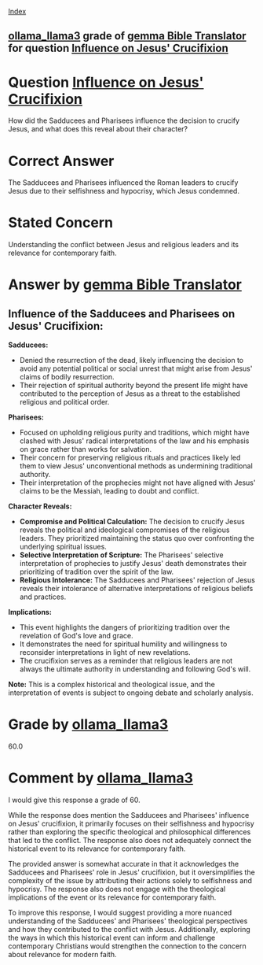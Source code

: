 
[Index](../../../../index.md)
## [ollama_llama3](../../../grading_models/ollama_llama3.md) grade of [gemma Bible Translator](../../../answering_models/gemma_Bible_Translator.md) for question [Influence on Jesus' Crucifixion](../../../questions/Influence_on_Jesus__Crucifixion.md)

# Question [Influence on Jesus' Crucifixion](../../../questions/Influence_on_Jesus__Crucifixion.md)
How did the Sadducees and Pharisees influence the decision to crucify Jesus, and what does this reveal about their character?

# Correct Answer
The Sadducees and Pharisees influenced the Roman leaders to crucify Jesus due to their selfishness and hypocrisy, which Jesus condemned.

# Stated Concern
Understanding the conflict between Jesus and religious leaders and its relevance for contemporary faith.

# Answer by [gemma Bible Translator](../../../answering_models/gemma_Bible_Translator.md)
## Influence of the Sadducees and Pharisees on Jesus' Crucifixion:

**Sadducees:**

* Denied the resurrection of the dead, likely influencing the decision to avoid any potential political or social unrest that might arise from Jesus' claims of bodily resurrection.
* Their rejection of spiritual authority beyond the present life might have contributed to the perception of Jesus as a threat to the established religious and political order.

**Pharisees:**

* Focused on upholding religious purity and traditions, which might have clashed with Jesus' radical interpretations of the law and his emphasis on grace rather than works for salvation.
* Their concern for preserving religious rituals and practices likely led them to view Jesus' unconventional methods as undermining traditional authority.
* Their interpretation of the prophecies might not have aligned with Jesus' claims to be the Messiah, leading to doubt and conflict.


**Character Reveals:**

* **Compromise and Political Calculation:** The decision to crucify Jesus reveals the political and ideological compromises of the religious leaders. They prioritized maintaining the status quo over confronting the underlying spiritual issues.
* **Selective Interpretation of Scripture:** The Pharisees' selective interpretation of prophecies to justify Jesus' death demonstrates their prioritizing of tradition over the spirit of the law.
* **Religious Intolerance:** The Sadducees and Pharisees' rejection of Jesus reveals their intolerance of alternative interpretations of religious beliefs and practices.

**Implications:**

* This event highlights the dangers of prioritizing tradition over the revelation of God's love and grace.
* It demonstrates the need for spiritual humility and willingness to reconsider interpretations in light of new revelations.
* The crucifixion serves as a reminder that religious leaders are not always the ultimate authority in understanding and following God's will.

**Note:** This is a complex historical and theological issue, and the interpretation of events is subject to ongoing debate and scholarly analysis.

# Grade by [ollama_llama3](../../../grading_models/ollama_llama3.md)
60.0

# Comment by [ollama_llama3](../../../grading_models/ollama_llama3.md)
I would give this response a grade of 60.

While the response does mention the Sadducees and Pharisees' influence on Jesus' crucifixion, it primarily focuses on their selfishness and hypocrisy rather than exploring the specific theological and philosophical differences that led to the conflict. The response also does not adequately connect the historical event to its relevance for contemporary faith.

The provided answer is somewhat accurate in that it acknowledges the Sadducees and Pharisees' role in Jesus' crucifixion, but it oversimplifies the complexity of the issue by attributing their actions solely to selfishness and hypocrisy. The response also does not engage with the theological implications of the event or its relevance for contemporary faith.

To improve this response, I would suggest providing a more nuanced understanding of the Sadducees' and Pharisees' theological perspectives and how they contributed to the conflict with Jesus. Additionally, exploring the ways in which this historical event can inform and challenge contemporary Christians would strengthen the connection to the concern about relevance for modern faith.
